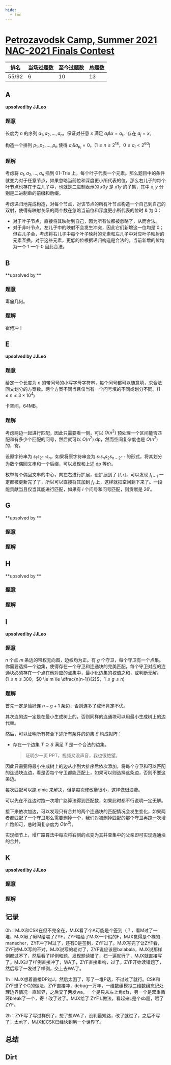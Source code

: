 ```yaml
---
hide:
  - toc
---
```


# [Petrozavodsk Camp, Summer 2021 NAC-2021 Finals Contest](https://official.contest.yandex.com/ptz-summer-2021/contest/28721/enter)

| 排名  | 当场过题数 | 至今过题数 | 总题数 |
| ----- | ---------- | ---------- | ------ |
| 55/92 | 6          | 10         | 13     |

## **A**

**upsolved by JJLeo**

### 题意

长度为 $n$ 的序列 $a_1,a_2,\ldots,a_n$，保证对任意 $x$ 满足 $a_i \& x = a_i$，存在 $a_j=x$。

构造一个排列 $p_1,p_2,\ldots,p_n$ 使得 $a_i \& a_{p_i}=0$。($1 \le n \le 2^{18}$，$0 \le a_i < 2^{60}$)

### 题解

考虑将 $a_1,a_2,\ldots,a_n$ 插到 01-Trie 上，每个叶子代表一个元素。那么题目中的条件就变为对于任意节点，如果忽略当前位和深度更小所代表的位，那么右儿子的每个叶节点也存在于左儿子中，也就是二进制表示的 $x0y$ 是 $x1y$ 的子集，其中 $x,y$ 分别是二进制串的前缀和后缀。

考虑递归地完成构造，对每个节点，对该节点的所有叶节点构造一个自己到自己的双射，使得有映射关系的两个数在忽略当前位和深度更小所代表的位时 $\&$ 为 $0$：

- 对于叶子节点，直接将其映射到自己，因为所有位都被忽略了，从而合法。
- 对于非叶节点，左儿子中的映射不会发生冲突，因此它们新增这一位均是 $0$；但右儿子会，考虑将右儿子中每个叶子映射的元素和左儿子中对应叶子映射的元素互换。对于这些元素，更低的位根据递归构造是合法的，当前新增的位均为一个 $1$ 一个 $0$ 因此合法。

## **B**

**upsolved by **

### 题意

毒瘤几何。

### 题解

崔佬冲！

## **E**

**upsolved by JJLeo**

### 题意

给定一个长度为 $n$ 的带问号的小写字母字符串，每个问号都可以随意填，求合法回文划分的方案数。两个方案不同当且仅当有一个问号填的不同或划分不同。($1 \le n \le 3 \times 10^4$)

卡空间，$64 \text{MB}$。

### 题解

考虑两边一起进行匹配，因此只需要看一侧，可以 $O\left(n^2\right)$ 预处理一个区间能否匹配和有多少个匹配的问号，然后就可以 $O\left(n^2\right)$ dp，然而空间复杂度也是 $O\left(n^2\right)$ 的，寄。

设原字符串为 $s_1s_2\cdots s_n$，如果将原字符串变为 $s_1s_ns_2s_{n-2}\cdots$ 的形式，将其划分为数个偶回文串和一个后缀，可以发现和上述 dp 等价。

枚举每个偶回文串的中心，向左右进行扩展，设扩展到了 $[l,r]$，可以发现 $f_{l-1}$ 一定都被更新完了了，所以可以直接将其加到 $f_{r}$ 上，这样就把空间剩下来了。一段能贡献当且仅当其能进行匹配，如果有 $i$ 个问号和问号匹配，则贡献是 $26^i$。

## **G**

**upsolved by **

### 题意



### 题解



## **H**

**upsolved by **

### 题意



### 题解



## **I**

**upsolved by JJLeo**

### 题意

$n$ 个点 $m$ 条边的带权无向图，边权均为正。有 $g$ 个守卫，每个守卫有一个点集。你需要选择一个边集，使得存在一个守卫和连通块的完美匹配，每个守卫对应的连通块必须存在一个点在他对应的点集中，最小化边集的权值之和，或判断无解。($1 \le n \le 300$，$0 \le m \le \dfrac{n(n-1)}{2}$，$1 \le g \le n$)

### 题解

首先一定是恰好连 $n-g+1$ 条边，否则连多了成环肯定不优。

其次连的边一定是在最小生成树上的，否则同样的连通块可以用最小生成树上的边代替。

然后，可以证明所有符合下述所有条件的边集 $S$ 构成拟阵：

- 存在一个边集 $T \supseteq S$ 满足 $T$ 是一个合法的边集。

  > 证明少一页 PPT，视频又没声音，我也很绝望。

因此只需要将最小生成树上的边从小到大排序后依次添加，将每个守卫和可以匹配的连通块连边，看是否每个守卫都能匹配上，如果可以则选择这条边，否则不要这条边。

每次匹配可以跑 dinic 来解决，但是每次修改量很小，这样做很浪费。

可以先在不连边时跑一次增广路算法得到匹配数，如果此时都不行说明一定无解。

接下来依次加边，可以发现只有合并的两个连通块的匹配情况会发生变化，如果两者都匹配了一个守卫那么需要删掉一个，我们对被删掉匹配的那个守卫再跑一次增广路即可，总时间复杂度为 $O\left(n^3\right)$。

实现细节上，增广路算法中每次将右侧的点变为其并查集中的父亲即可实现连通块的合并。

## **K**

**upsolved by JJLeo**

### 题意



### 题解



## **记录**

0h：MJX和CSK在但不完全在，MJX看了个A可能是个签到（？，看M过了一堆，MJX瞅了瞅M给喂了ZYF，ZYF喂给了MJX一个假的F，MJX觉得是个裸的manacher，ZYF冲了M过了，还有D是签到，ZYF过了。MJX写完了让ZYF看，ZYF说MJX写的不对，MJX说写的老对了，ZYF说应该是balabala，MJX说那样例都过不了，然后看了样例和题，发现题读错了，扫一遍就行了，MJX就直接写了。MJX过了样例直接冲了，WA了，ZYF直接重构，过了。ZYF开始读错题了，然后写了一发过了样例，交上去WA了。

1h：MJX想着直接DP过J，然后太困了，写了一堆P话，不过过了就行。CSK和ZYF想了个C的做法，ZYF直接冲，debug一万年，一维数组模拟二维数组忘记处理边界情况一直越界，之后交了两发wa，一个是只从左上角dfs，另一个是双重循环break了一个，寄！改了过了。MJX给了 ZYF L做法，看起来L是个sb题，喂了ZYF。

2h：ZYF写了写过样例了，想了想WA了，没判最短路，改了就过了，之后不写了，太nt了，MJX和CSK已经快到另一个世界了。

## **总结**

## **Dirt**



